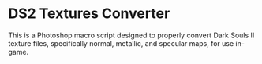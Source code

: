 # DS2 Textures Converter

This is a Photoshop macro script designed to properly convert Dark Souls II texture files, specifically normal, metallic, and specular maps, for use in-game.
